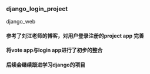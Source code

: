 ### django_login_project
django_web
#### 参考了刘江老师的博客，对用户登录注册的project app 完善

#### 将vote app与login app进行了初步的整合

####  后续会继续跟进学习django的项目